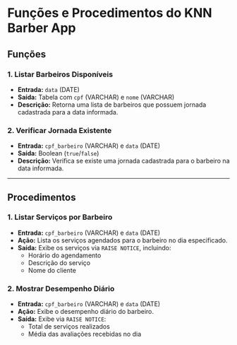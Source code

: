 # Funções e Procedimentos do KNN Barber App

## Funções

### 1. Listar Barbeiros Disponíveis

- **Entrada:** `data` (DATE)
- **Saída:** Tabela com `cpf` (VARCHAR) e `nome` (VARCHAR)
- **Descrição:** Retorna uma lista de barbeiros que possuem jornada cadastrada para a data informada.

### 2. Verificar Jornada Existente

- **Entrada:** `cpf_barbeiro` (VARCHAR) e `data` (DATE)
- **Saída:** Boolean (`true`/`false`)
- **Descrição:** Verifica se existe uma jornada cadastrada para o barbeiro na data informada.

---

## Procedimentos

### 1. Listar Serviços por Barbeiro

- **Entrada:** `cpf_barbeiro` (VARCHAR) e `data` (DATE)
- **Ação:** Lista os serviços agendados para o barbeiro no dia especificado.
- **Saída:** Exibe os serviços via `RAISE NOTICE`, incluindo:
  - Horário do agendamento
  - Descrição do serviço
  - Nome do cliente

### 2. Mostrar Desempenho Diário

- **Entrada:** `cpf_barbeiro` (VARCHAR) e `data` (DATE)
- **Ação:** Exibe o desempenho diário do barbeiro.
- **Saída:** Exibe via `RAISE NOTICE`:
  - Total de serviços realizados
  - Média das avaliações recebidas no dia
